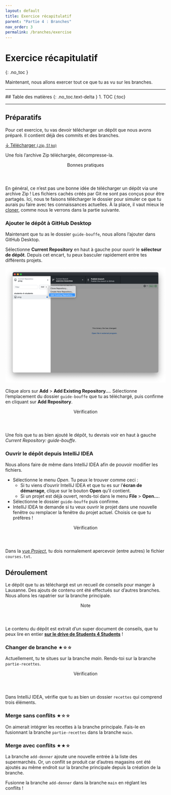 ```yaml
---
layout: default
title: Exercice récapitulatif
parent: "Partie 4 : Branches"
nav_order: 3
permalink: /branches/exercise
---
```


# Exercice récapitulatif
{: .no_toc }

Maintenant, nous allons exercer tout ce que tu as vu sur les branches.

<hr>
## Table des matières
{: .no_toc.text-delta }
1. TOC
{:toc}
<hr>

## Préparatifs
Pour cet exercice, tu vas devoir télécharger un dépôt que nous avons préparé. Il contient déjà des commits et des branches.

<span class="fs-5">
  <a class="btn btn-green" href="../assets/guide-bouffe.zip" download>
    ↓ Télécharger <small>(.zip, 51 ko)</small>
  </a>
</span>

Une fois l’archive Zip téléchargée, décompresse-la.

<div class="warning">
  <header>Bonnes pratiques</header>
  <p>
    En général, ce n’est pas une bonne idée de télécharger un dépôt via une archive Zip ! Les fichiers cachés créés par Git ne sont pas conçus pour être partagés. Ici, nous te faisons télécharger le dossier pour simuler ce que tu aurais pu faire avec tes connaissances actuelles. À la place, il vaut mieux le <a href="../collaboration/remote">cloner</a>, comme nous le verrons dans la partie suivante.
  </p>
</div>

### Ajouter le dépôt à GitHub Desktop
Maintenant que tu as le dossier `guide-bouffe`, nous allons l’ajouter dans GitHub Desktop.

Sélectionne **Current Repository** en haut à gauche pour ouvrir le **sélecteur de dépôt**. Depuis cet encart, tu peux basculer rapidement entre tes différents projets.

![“Add Existing Repository” dans le sélectionneur de dépôt](../assets/add-repo.png)

Clique alors sur **Add** > **Add Existing Repository…**. Sélectionne l’emplacement du dossier `guide-bouffe` que tu as téléchargé, puis confirme en cliquant sur **Add Repository**.

<div class="check">
  <header>Vérification</header>
  <p>Une fois que tu as bien ajouté le dépôt, tu devrais voir en haut à gauche <em>Current Repository: guide-bouffe</em>.</p>
</div>

### Ouvrir le dépôt depuis IntelliJ IDEA
Nous allons faire de même dans IntelliJ IDEA afin de pouvoir modifier les fichiers.

* Sélectionne le menu *Open*. Tu peux le trouver comme ceci :
  * Si tu viens d’ouvrir IntelliJ IDEA et que tu es sur l’**écran de démarrage**, clique sur le bouton **Open** qu’il contient.
  * Si un projet est déjà ouvert, rends-toi dans le menu **File** > **Open…**.
* Sélectionne le dossier `guide-bouffe` puis confirme.
* IntelliJ IDEA te demande si tu veux ouvrir le projet dans une nouvelle fenêtre ou remplacer la fenêtre du projet actuel. Choisis ce que tu préfères !

<div class="check">
  <header>Vérification</header>
  <p>Dans la <a href="../intellij-idea/ui#palettes-doutils">vue <em>Project</em></a>, tu dois normalement apercevoir (entre autres) le fichier <code>courses.txt</code>.</p>
</div>

## Déroulement
Le dépôt que tu as téléchargé est un recueil de conseils pour manger à Lausanne. Des ajouts de contenu ont été effectués sur d’autres branches. Nous allons les rapatrier sur la branche principale.

<div class="note">
  <header>Note</header>
  <p>Le contenu du dépôt est extrait d’un super document de conseils, que tu peux lire en entier <a href="https://drive.google.com/file/d/1CalWP-mD3B91QcW1-NZHBb2zySgkc_h1/view" target="_blank"><strong>sur le drive de Students 4 Students</strong></a> !</p>
</div>

### Changer de branche <small title="Difficulté : simple">★☆☆</small>
Actuellement, tu te situes sur la branche *main*. Rends-toi sur la branche `partie-recettes`.

<div class="check">
  <header>Vérification</header>
  <p>Dans IntelliJ IDEA, vérifie que tu as bien un dossier <code>recettes</code> qui comprend trois éléments.</p>
</div>

### Merge sans conflits <small title="Difficulté : simple">★☆☆</small>
On aimerait intégrer les recettes à la branche principale. Fais-le en fusionnant la branche `partie-recettes` dans la branche `main`.

### Merge avec conflits <small title="Difficulté : moyen">★★☆</small>
La branche `add-denner` ajoute une nouvelle entrée à la liste des supermarchés. Or, un conflit se produit car d’autres magasins ont été ajoutés au même endroit sur la branche principale depuis la création de la branche.

Fusionne la branche `add-denner` dans la branche `main` en réglant les conflits !
